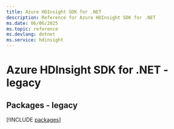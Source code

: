 ```yaml
---
title: Azure HDInsight SDK for .NET
description: Reference for Azure HDInsight SDK for .NET
ms.date: 06/06/2025
ms.topic: reference
ms.devlang: dotnet
ms.service: hdinsight
---
```

# Azure HDInsight SDK for .NET - legacy
## Packages - legacy
[!INCLUDE [packages](hdinsight-index.md)]